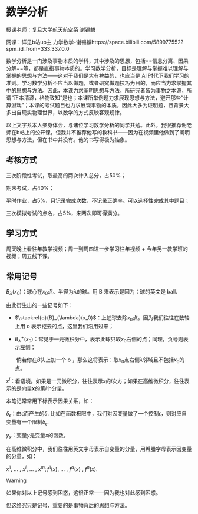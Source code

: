 # 数学分析

<T t="必修" yellow /> 
<T t="考试" red /> 
<T t="学分 5" gray />

授课老师：复旦大学航天航空系 谢锡麟

网课：详见b站up主 力学数学-谢锡麟https://space.bilibili.com/589977552?spm_id_from=333.337.0.0

数学分析是一门涉及事物本质的学科，其中涉及的思想，包括==信息分离、因果分解==等，都是直指事物本质的。学习数学分析，目标是理解与掌握难以理解与掌握的思想与方法——这对于我们是大有裨益的，也应当是 AI 时代下我们学习的准则。学习数学分析不应当以做题，或者研究做题技巧为目的，而应当力求掌握其中的思想与方法。因此，本课力求阐明思想与方法，所研究者皆为事物之本源，所谓“正本清源，格物致知”是也；本课所举例题力求展现思想与方法，避开那些“计算游戏”；本课的考试题目也力求展现事物的本质，因此大多为证明题，且背景大多出自现实物理世界，以数学的方式反映客观规律。

以上文字系本人亲身体会，与诸位学习数学分析的同学共勉。此外，我很推荐谢老师在b站上的公开课，但我并不推荐他写的教科书——因为在视频里他做到了阐明思想与方法，但在书中并没有。他的书写得极为抽象。

## 考核方式

三次阶段性考试，取最高的两次计入总分，占50%；

期末考试，占40%；

平时作业，占5%，只记录完成次数，不记录正确率。可以选择性完成其中题目；

三次模拟考试的点名，占5%，来两次即可得满分。

## 学习方式

周天晚上看往年教学视频；周一到周四进一步学习往年视频 + 今年另一教学班的视频；周五线下课。

## 常用记号

$B_{\lambda}(x_0)$：球心在$x_0$点、半径为$\lambda$的球。用 B 来表示是因为：球的英文是 ball.

由此衍生出的一些记号如下：

- $\stackrel{o}{B}_{\lambda}(x_0)$：上述球去除$x_0$点。因为我们往往在数轴上用 o 表示挖去的点，这里我们沿用过来；

- $B_{\lambda}^{+}(x_0)$：常见于一元微积分中，表示此球只取$x_0$右侧的点；同理，负号则表示左侧；

  ​		  倘若你在$B$头上加一个 o ，那么这将表示：取$x_0$点右侧$\lambda$邻域且不包括$x_0$的点。

$x^i$：看语境。如果是一元微积分，往往表示$x$的$i$次方；如果在高维微积分，往往表示的是向量$\boldsymbol x$的第$i$个分量。

本笔记常常用下标表示因果关系，如：

$\delta_{\epsilon}$：由$\epsilon$而产生的$\delta$. 比如在函数极限中，我们对因变量做了一个控制$\epsilon$，则对应自变量有一个限制$\delta_{\epsilon}$.

$y_x$：变量$y$是变量$x$的函数。

在高维微积分中，我们往往用英文字母表示自变量的分量，用希腊字母表示因变量的分量，如：

$x^1,\ ...\ ,\ x^i,\ ...\ ,\ x^m; f^1(x),\ ...\ ,\ f^{\alpha}(x)\ ,\ f^n(x).$

> [!warning]
>
> 如果你对以上记号感到困惑，这很正常——因为我也对此感到困惑。
>
> 但这终究只是记号，重要的是事物背后的思想与方法。